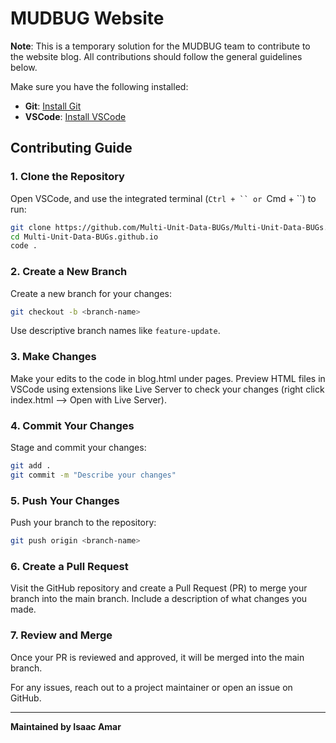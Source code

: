# MUDBUG Website

**Note**: This is a temporary solution for the MUDBUG team to contribute to the website blog. All contributions should follow the general guidelines below.

Make sure you have the following installed:

- **Git**: [Install Git](https://git-scm.com/)
- **VSCode**: [Install VSCode](https://code.visualstudio.com/)

## Contributing Guide

### 1. Clone the Repository

Open VSCode, and use the integrated terminal (`Ctrl + `` or `Cmd + ``) to run:

```bash
git clone https://github.com/Multi-Unit-Data-BUGs/Multi-Unit-Data-BUGs.github.io.git
cd Multi-Unit-Data-BUGs.github.io
code .
```

### 2. Create a New Branch

Create a new branch for your changes:

```bash
git checkout -b <branch-name>
```

Use descriptive branch names like `feature-update`.

### 3. Make Changes

Make your edits to the code in blog.html under pages. Preview HTML files in VSCode using extensions like Live Server to check your changes (right click index.html --> Open with Live Server).

### 4. Commit Your Changes

Stage and commit your changes:

```bash
git add .
git commit -m "Describe your changes"
```

### 5. Push Your Changes

Push your branch to the repository:

```bash
git push origin <branch-name>
```

### 6. Create a Pull Request

Visit the GitHub repository and create a Pull Request (PR) to merge your branch into the main branch. Include a description of what changes you made.

### 7. Review and Merge

Once your PR is reviewed and approved, it will be merged into the main branch.

For any issues, reach out to a project maintainer or open an issue on GitHub.

---
**Maintained by Isaac Amar**
